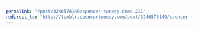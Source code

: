 ```yaml
---
permalink: "/post/3246576149/spencer-tweedy-demo-211"
redirect_to: "http://tumblr.spencertweedy.com/post/3246576149/spencer-tweedy-demo-211"
---
```

